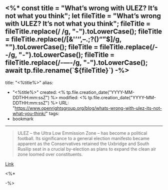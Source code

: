 <%*
const title = "What’s wrong with ULEZ? It’s not what you think";
let fileTitle = "What’s wrong with ULEZ? It’s not what you think";
fileTitle = fileTitle.replace(/ /g, "-").toLowerCase();
fileTitle = fileTitle.replace(/[&'’‘’,–.;?()“”$]/g, "").toLowerCase();
fileTitle = fileTitle.replace(/--/g, "-").toLowerCase();
fileTitle = fileTitle.replace(/-—-/g, "-").toLowerCase();
await tp.file.rename(`${fileTitle}`)
-%>
---
title: "<%title%>"
alias:
- "<%title%>"
created: <% tp.file.creation_date("YYYY-MM-DDTHH:mm:ssZ") %>
modified: <% tp.file.creation_date("YYYY-MM-DDTHH:mm:ssZ") %>
URL:  "https://www.openrightsgroup.org/blog/whats-wrong-with-ulez-its-not-what-you-think/"
tags:
- bookmark
---

> ULEZ – the Ultra Low Emmission Zone – has become a political football. Its significance to a general election manifesto became apparent as the Conservatives retained the Uxbridge and South Rusilip seat in a crucial by-election as plans to expand the clean air zone loomed over constituents.

[Link](https://www.openrightsgroup.org/blog/whats-wrong-with-ulez-its-not-what-you-think/)

<%*

-%>
